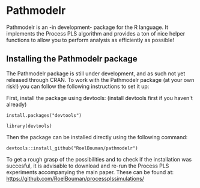 # Pathmodelr

Pathmodelr is an -in development- package for the R language.
It implements the Process PLS algorithm and provides a ton of nice helper functions to allow you to perform analysis as efficiently as possible!

## Installing the Pathmodelr package
The Pathmodelr package is still under development, and as such not yet released through CRAN.
To work with the Pathmodelr package (at your own risk!) you can follow the following instructions to set it up:

First, install the package using devtools: (install devtools first if you haven't already)

```
install.packages("devtools")

library(devtools)
```

Then the package can be installed directly using the following command:

```
devtools::install_github("RoelBouman/pathmodelr")
```

To get a rough grasp of the possibilities and to check if the installation was succesful, it is advisable to download and re-run the Process PLS experiments accompanying the main paper. These can be found at: https://github.com/RoelBouman/processplssimulations/
